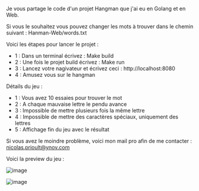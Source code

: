 Je vous partage le code d'un projet Hangman que j'ai eu en Golang et en Web.

Si vous le souhaitez vous pouvez changer les mots à trouver dans le chemin suivant : Hanman-Web/words.txt

Voici les étapes pour lancer le projet :

- 1 : Dans un terminal écrivez : Make build
- 2 : Une fois le projet build écrivez : Make run
- 3 : Lancez votre nagivateur et écrivez ceci : http://localhost:8080
- 4 : Amusez vous sur le hangman

Détails du jeu : 

- 1 : Vous avez 10 essaies pour trouver le mot
- 2 : A chaque mauvaise lettre le pendu avance
- 3 : Impossible de mettre plusieurs fois la même lettre
- 4 : Impossible de mettre des caractères spéciaux, uniquement des lettres
- 5 : Affichage fin du jeu avec le résultat

Si vous avez le moindre problème, voici mon mail pro afin de me contacter : nicolas.prioult@ynov.com

Voici la preview du jeu :

![image](https://github.com/NicoPrlt/Hangman-Web/assets/93388721/1c87a696-5f21-468f-89cd-96d588e2b690)

![image](https://github.com/NicoPrlt/Hangman-Web/assets/93388721/434a1f64-a8e3-4b54-9579-8810a819a545)
